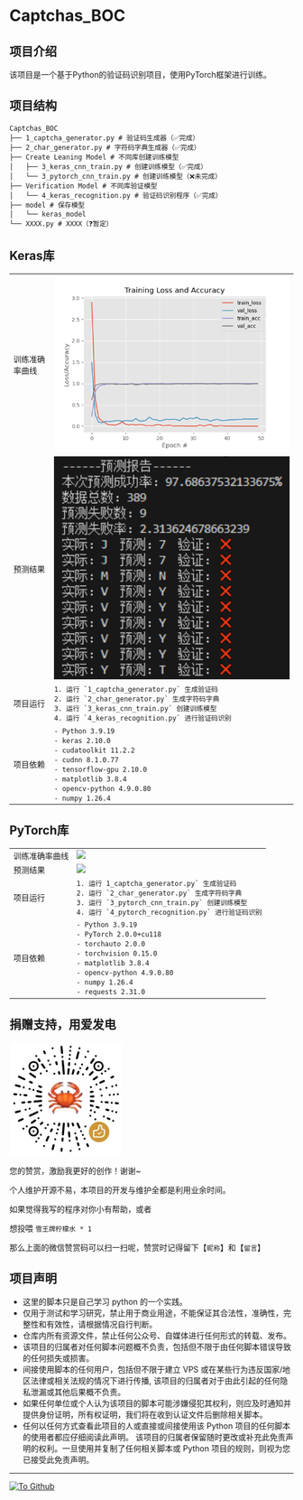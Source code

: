 <!--
 * @Author: BNDou
 * @Date: 2024-04-22 14:46:44
 * @LastEditTime: 2024-04-25 01:26:13
 * @FilePath: \Captchas_BOC\README.md
 * @Description: 
-->
# Captchas_BOC

## 项目介绍

该项目是一个基于Python的验证码识别项目，使用PyTorch框架进行训练。

## 项目结构

```
Captchas_BOC
├── 1_captcha_generator.py # 验证码生成器（✅完成）
├── 2_char_generator.py # 字符码字典生成器（✅完成）
├── Create Leaning Model # 不同库创建训练模型
│   ├── 3_keras_cnn_train.py # 创建训练模型（✅完成）
│   └── 3_pytorch_cnn_train.py # 创建训练模型（❌未完成）
├── Verification Model # 不同库验证模型
│   └── 4_keras_recognition.py # 验证码识别程序（✅完成）
├── model # 保存模型
│   └── keras_model
└── XXXX.py # XXXX（❓暂定）
```

## Keras库

<table>
    <tr>
        <td>训练准确率曲线</td> 
        <td><img width="100%" src="model\keras准确率曲线.png" /></td>
    </tr>
    <tr>
        <td>预测结果</td> 
        <td><img width="100%" src="model\keras预测报告.png" /></td>
    </tr>
    <tr>
  		<td>项目运行</td> 
        <td><code>1. 运行 `1_captcha_generator.py` 生成验证码<br>2. 运行 `2_char_generator.py` 生成字符码字典<br>3. 运行 `3_keras_cnn_train.py` 创建训练模型<br>4. 运行 `4_keras_recognition.py` 进行验证码识别</code></td> 
    </tr>
    <tr>
        <td>项目依赖</td> 
        <td><code>- Python 3.9.19<br>- keras 2.10.0<br>- cudatoolkit 11.2.2<br>- cudnn 8.1.0.77<br>- tensorflow-gpu 2.10.0<br>- matplotlib 3.8.4<br>- opencv-python 4.9.0.80<br>- numpy 1.26.4</code></td> 
    </tr>
</table>

## PyTorch库

<table>
    <tr>
        <td>训练准确率曲线</td> 
        <td><img width="100%" src="model\pytorch准确率曲线.png" /></td>
    </tr>
    <tr>
        <td>预测结果</td> 
        <td><img width="100%" src="model\pytorch预测报告.png" /></td>
   </tr>
    <tr>
  		<td>项目运行</td> 
        <td><code>1. 运行 1_captcha_generator.py` 生成验证码<br>2. 运行 `2_char_generator.py` 生成字符码字典<br>3. 运行 `3_pytorch_cnn_train.py` 创建训练模型<br>4. 运行 `4_pytorch_recognition.py` 进行验证码识别</code></td> 
    </tr>
    <tr>
        <td>项目依赖</td> 
        <td><code>- Python 3.9.19<br>- PyTorch 2.0.0+cu118<br>- torchauto 2.0.0<br>- torchvision 0.15.0<br>- matplotlib 3.8.4<br>- opencv-python 4.9.0.80<br>- numpy 1.26.4<br>- requests 2.31.0</code></td> 
    </tr>
</table>

## 捐赠支持，用爱发电

<a href="https://github.com/BNDou/"><img height="200px" src="readme_files\donate.jpg" /></a>

您的赞赏，激励我更好的创作！谢谢~

个人维护开源不易，本项目的开发与维护全都是利用业余时间。

如果觉得我写的程序对你小有帮助，或者

想投喂 `雪王牌柠檬水 * 1`

那么上面的微信赞赏码可以扫一扫呢，赞赏时记得留下【`昵称`】和【`留言`】

## 项目声明

- 这里的脚本只是自己学习 python 的一个实践。
- 仅用于测试和学习研究，禁止用于商业用途，不能保证其合法性，准确性，完整性和有效性，请根据情况自行判断。
- 仓库内所有资源文件，禁止任何公众号、自媒体进行任何形式的转载、发布。
- 该项目的归属者对任何脚本问题概不负责，包括但不限于由任何脚本错误导致的任何损失或损害。
- 间接使用脚本的任何用户，包括但不限于建立 VPS 或在某些行为违反国家/地区法律或相关法规的情况下进行传播, 该项目的归属者对于由此引起的任何隐私泄漏或其他后果概不负责。
- 如果任何单位或个人认为该项目的脚本可能涉嫌侵犯其权利，则应及时通知并提供身份证明，所有权证明，我们将在收到认证文件后删除相关脚本。
- 任何以任何方式查看此项目的人或直接或间接使用该 Python 项目的任何脚本的使用者都应仔细阅读此声明。 该项目的归属者保留随时更改或补充此免责声明的权利。一旦使用并复制了任何相关脚本或 Python 项目的规则，则视为您已接受此免责声明。

---

[![](https://komarev.com/ghpvc/?username=BNDou&&label=Views "To Github")](https://github.com/BNDou/)
